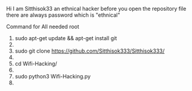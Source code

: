 Hi I am Sitthisok33 an ethnical hacker before you open the repository file there are always password which is "ethnical"


 Command for All needed root



1) sudo apt-get update && apt-get install git
2) 
3) sudo git clone https://github.com/Sitthisok333/Sitthisok333/
4) 
5) cd Wifi-Hacking/
6) 
7) sudo python3 Wifi-Hacking.py
8) 
